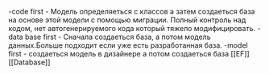 -code first  -   Модель определяеться с классов а затем создаеться база на основе этой модели с помощью миграции. Полный контроль над кодом, нет автогенерируемого кода который тяжело модифицировать.
-data base first - Сначала создаеться база, а потом модель данных.Больше подходит если уже есть разработанная база.
-model first - создаеться модель в дизайнере а потом создаеться база
[[EF]][[Database]]